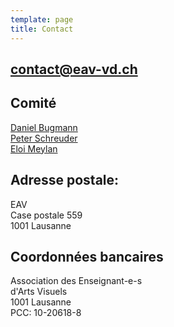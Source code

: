```yaml
---
template: page
title: Contact
---
```

## [contact@eav-vd.ch](contact@eav-vd.ch)

## Comité
[Daniel Bugmann](daniel.bugmann@eav-vd.ch)  
[Peter Schreuder](peter.schreuder@vd.educanet2.ch)  
[Eloi Meylan](eloi.meylan@gmail.com)

## Adresse postale:
EAV\
Case postale 559\
1001 Lausanne

## Coordonnées bancaires
Association des Enseignant-e-s\
d'Arts Visuels\
1001 Lausanne\
PCC: 10-20618-8
